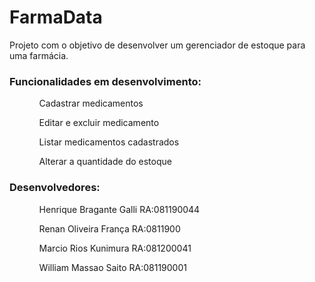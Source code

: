 <h1>FarmaData</h1>
Projeto com o objetivo de desenvolver um gerenciador de estoque para uma farmácia.
<h3>Funcionalidades em desenvolvimento:</h3> 
<ul>
  <ol>Cadastrar medicamentos</ol>
  <ol>Editar e excluir medicamento</ol>
  <ol>Listar medicamentos cadastrados</ol>
  <ol>Alterar a quantidade do estoque</ol>
</ul>

<h3>Desenvolvedores:</h3>
<ul>
  <ol>Henrique Bragante Galli RA:081190044</ol>
  <ol>Renan Oliveira França RA:0811900</ol>
  <ol>Marcio Rios Kunimura RA:081200041</ol>
  <ol>William Massao Saito RA:081190001</ol>
</ul>  

